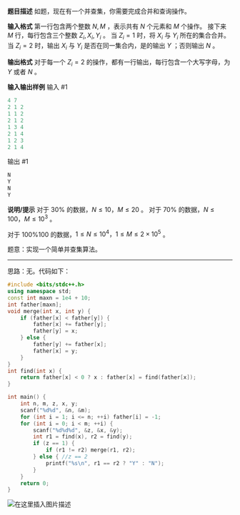 **题目描述**
如题，现在有一个并查集，你需要完成合并和查询操作。

**输入格式**
第一行包含两个整数 $N,M$ ，表示共有 $N$ 个元素和 $M$ 个操作。
接下来 $M$ 行，每行包含三个整数 $Z_i,X_i,Y_i$ 。
当 $Z_i=1$ 时，将 $X_i$ 与 $Y_i$ 所在的集合合并。
当 $Z_i=2$ 时，输出 $X_i$ 与 $Y_i$ 是否在同一集合内，是的输出 $Y$ ；否则输出 $N$ 。

**输出格式**
对于每一个 $Z_i=2$ 的操作，都有一行输出，每行包含一个大写字母，为 $Y$ 或者 $N$ 。

**输入输出样例**
输入 #1

```cpp
4 7
2 1 2
1 1 2
2 1 2
1 3 4
2 1 4
1 2 3
2 1 4
```
输出 #1
```cpp
N
Y
N
Y
```
**说明/提示**
对于 $30\%$ 的数据，$N \le 10，M \le 20$ 。
对于 $70\%$ 的数据，$N \le 100，M \le 10^3$ 。

对于 $100\%100%$ 的数据，$1\le N \le 10^4，1\le M \le 2\times 10^5$ 。

题意：实现一个简单并查集算法。

---
思路：无。代码如下：
```cpp
#include <bits/stdc++.h>
using namespace std;
const int maxn = 1e4 + 10;
int father[maxn];
void merge(int x, int y) {
	if (father[x] < father[y]) {
		father[x] += father[y];
		father[y] = x;
	} else {
		father[y] += father[x];
		father[x] = y;
	}
}
int find(int x) {
	return father[x] < 0 ? x : father[x] = find(father[x]);
}

int main() {
	int n, m, z, x, y;
	scanf("%d%d", &n, &m);
	for (int i = 1; i <= n; ++i) father[i] = -1;
	for (int i = 0; i < m; ++i) {
		scanf("%d%d%d", &z, &x, &y);
		int r1 = find(x), r2 = find(y);
		if (z == 1) { 
			if (r1 != r2) merge(r1, r2);
		} else { //z == 2
			printf("%s\n", r1 == r2 ? "Y" : "N"); 
		}
	}
    return 0;
}
```
![在这里插入图片描述](https://img-blog.csdnimg.cn/2020082802195526.png?x-oss-process=image/watermark,type_ZmFuZ3poZW5naGVpdGk,shadow_10,text_aHR0cHM6Ly9ibG9nLmNzZG4ubmV0L215UmVhbGl6YXRpb24=,size_16,color_FFFFFF,t_70)

